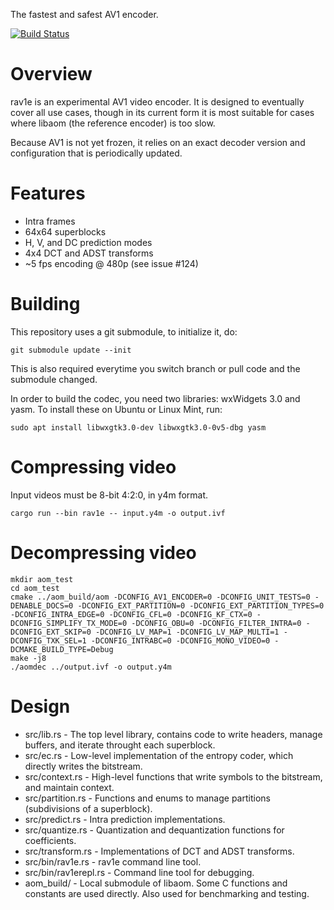 The fastest and safest AV1 encoder.

[![Build Status](https://travis-ci.org/xiph/rav1e.svg?branch=master)](https://travis-ci.org/xiph/rav1e)

# Overview

rav1e is an experimental AV1 video encoder. It is designed to eventually cover all use cases, though in its current form it is most suitable for cases where libaom (the reference encoder) is too slow.

Because AV1 is not yet frozen, it relies on an exact decoder version and configuration that is periodically updated.

# Features

* Intra frames
* 64x64 superblocks
* H, V, and DC prediction modes
* 4x4 DCT and ADST transforms
* ~5 fps encoding @ 480p (see issue #124)

# Building

This repository uses a git submodule, to initialize it, do:

```
git submodule update --init
```

This is also required everytime you switch branch or pull code and the submodule changed.

In order to build the codec, you need two libraries: wxWidgets 3.0 and yasm. To install these on Ubuntu or Linux Mint, run:

```
sudo apt install libwxgtk3.0-dev libwxgtk3.0-0v5-dbg yasm
```

# Compressing video

Input videos must be 8-bit 4:2:0, in y4m format.

```
cargo run --bin rav1e -- input.y4m -o output.ivf
```
# Decompressing video

```
mkdir aom_test
cd aom_test
cmake ../aom_build/aom -DCONFIG_AV1_ENCODER=0 -DCONFIG_UNIT_TESTS=0 -DENABLE_DOCS=0 -DCONFIG_EXT_PARTITION=0 -DCONFIG_EXT_PARTITION_TYPES=0 -DCONFIG_INTRA_EDGE=0 -DCONFIG_CFL=0 -DCONFIG_KF_CTX=0 -DCONFIG_SIMPLIFY_TX_MODE=0 -DCONFIG_OBU=0 -DCONFIG_FILTER_INTRA=0 -DCONFIG_EXT_SKIP=0 -DCONFIG_LV_MAP=1 -DCONFIG_LV_MAP_MULTI=1 -DCONFIG_TXK_SEL=1 -DCONFIG_INTRABC=0 -DCONFIG_MONO_VIDEO=0 -DCMAKE_BUILD_TYPE=Debug
make -j8
./aomdec ../output.ivf -o output.y4m
```

# Design

* src/lib.rs - The top level library, contains code to write headers, manage buffers, and iterate throught each superblock.
* src/ec.rs - Low-level implementation of the entropy coder, which directly writes the bitstream.
* src/context.rs - High-level functions that write symbols to the bitstream, and maintain context.
* src/partition.rs - Functions and enums to manage partitions (subdivisions of a superblock).
* src/predict.rs - Intra prediction implementations.
* src/quantize.rs - Quantization and dequantization functions for coefficients.
* src/transform.rs - Implementations of DCT and ADST transforms.
* src/bin/rav1e.rs - rav1e command line tool.
* src/bin/rav1erepl.rs - Command line tool for debugging.
* aom_build/ - Local submodule of libaom. Some C functions and constants are used directly. Also used for benchmarking and testing.
